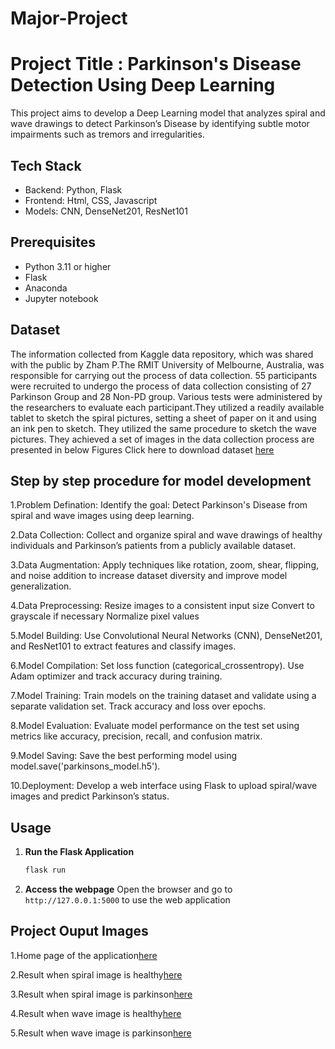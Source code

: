# Major-Project
# Project Title : Parkinson's Disease Detection Using Deep Learning
This project aims to develop a Deep Learning model that analyzes spiral and wave drawings to detect Parkinson’s Disease by identifying subtle motor impairments such as tremors and irregularities.
## Tech Stack
- Backend: Python, Flask
- Frontend: Html, CSS, Javascript
- Models: CNN, DenseNet201, ResNet101
## Prerequisites
- Python 3.11 or higher
- Flask
- Anaconda
- Jupyter notebook
## Dataset
The information collected from Kaggle data repository, which was shared with the public by Zham P.The RMIT University of Melbourne, Australia, was responsible for carrying out the process of data collection. 55 participants were recruited to undergo the process of data collection consisting of 27 Parkinson Group and 28 Non-PD group. Various tests were administered by the researchers to evaluate each participant.They utilized a readily available tablet to sketch the spiral pictures, setting a sheet of paper on it and using an ink pen to sketch. They utilized the same procedure to sketch the wave pictures. They achieved a set of images in the data collection process are presented in below Figures
Click here to download dataset [here](https://www.kaggle.com/datasets/kmader/parkinsons-drawings)

## Step by step procedure for model development 
1.Problem Defination:
    Identify the goal: Detect Parkinson's Disease from spiral and wave images using deep learning.
    
2.Data Collection:
    Collect and organize spiral and wave drawings of healthy individuals and Parkinson’s patients from a publicly available dataset.
    
3.Data Augmentation:
    Apply techniques like rotation, zoom, shear, flipping, and noise addition to increase dataset diversity and improve model generalization.
    
4.Data Preprocessing:
    Resize images to a consistent input size
    Convert to grayscale if necessary
    Normalize pixel values
    
5.Model Building:
    Use Convolutional Neural Networks (CNN), DenseNet201, and ResNet101 to extract features and classify images.
    
6.Model Compilation:
    Set loss function (categorical_crossentropy).
    Use Adam optimizer and track accuracy during training.
    
7.Model Training:
    Train models on the training dataset and validate using a separate validation set. Track accuracy and loss over epochs.
    
8.Model Evaluation:
    Evaluate model performance on the test set using metrics like accuracy, precision, recall, and confusion matrix.
    
9.Model Saving:
    Save the best performing model using model.save('parkinsons_model.h5').
    
10.Deployment:
    Develop a web interface using Flask to upload spiral/wave images and predict Parkinson’s status.
    
## Usage
1. **Run the Flask Application**
   ```bash
   flask run
   ```
2. **Access the webpage**
   Open the browser and go to `http://127.0.0.1:5000` to use the web application
   
## Project Ouput Images
1.Home page of the application[here](https://drive.google.com/file/d/1cbWttV0nYqDjCLEmFBCl5Iqlzf1tfD0j/view?usp=drivesdk)

2.Result when spiral image is healthy[here](https://drive.google.com/file/d/1cbpvcI4o19F4H86YqyMNBs4bk--8E1aG/view?usp=drivesdk)

3.Result when spiral image is parkinson[here](https://drive.google.com/file/d/1cbxLHfjloa1cZ-GXRbrXpQ2UBIlniMUp/view?usp=drivesdk)

4.Result when wave image is healthy[here](https://drive.google.com/file/d/1cffKqXNpHJFqQ_2emOGbPKp0rWs0aabN/view?usp=drivesdk)

5.Result when wave image is parkinson[here](https://drive.google.com/file/d/1cjXu01H3yoLDjaAlrU3vq1VzYSKTBd2j/view?usp=drivesdk)
   

